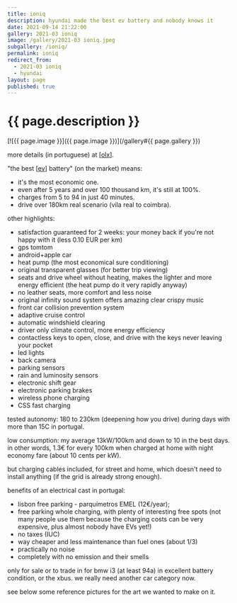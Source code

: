 ```yaml
---
title: ioniq
description: hyundai made the best ev battery and nobody knows it
date: 2021-09-14 21:22:00
gallery: 2021-03 ioniq
image: /gallery/2021-03 ioniq.jpeg
subgallery: /ioniq/
permalink: ioniq
redirect_from:
  - 2021-03 ioniq
  - hyundai
layout: page
published: true
---
```


# {{ page.description }}

[![{{ page.image }}]({{ page.image }})](/gallery#{{ page.gallery }})

more details (in portuguese) at [[olx](https://m.olx.pt/d/anuncio/oferta-hyundai-ioniq-28kwh-full-eletric-IDGrlQ1.html)].

"the best [[ev](/ev)] battery" (on the market) means:

+ it's the most economic one.
+ even after 5 years and over 100 thousand km, it's still at 100%.
+ charges from 5 to 94 in just 40 minutes.
+ drive over 180km real scenario (vila real to coimbra).

other highlights:
+ satisfaction guaranteed for 2 weeks: your money back if you're not happy with it (less 0.10 EUR per km)
+ gps tomtom
+ android+apple car
+ heat pump (the most economical sure conditioning)
+ original transparent glasses (for better trip viewing)
+ seats and drive wheel without heating, makes the lighter and more energy efficient (the heat pump do it very rapidly anyway)
+ no leather seats, more comfort and less noise
+ original infinity sound system offers amazing clear crispy music
+ front car collision prevention system
+ adaptive cruise control
+ automatic windshield clearing
+ driver only climate control, more energy efficiency
+ contactless keys to open, close, and drive with the keys never leaving your pocket
+ led lights
+ back camera
+ parking sensors
+ rain and luminosity sensors
+ electronic shift gear
+ electronic parking brakes
+ wireless phone charging
+ CSS fast charging

tested autonomy: 180 to 230km (deepening how you drive) during days with more than 15C in portugal.

low consumption: my average 13kW/100km and down to 10 in the best days. in other words, 1.3€ for every 100km when charged at home with night economy fare (about 10 cents per kW).

but charging cables included, for street and home, which doesn't need to install anything (if the grid is already strong enough). 

benefits of an electrical cast in portugal:
+ lisbon free parking - parquímetros EMEL (12€/year);
+ free parking whole charging, with plenty of interesting free spots (not many people use them because the charging costs can be very expensive, plus almost nobody have EVs yet!)
+ no taxes (IUC)
+ way cheaper and less maintenance than fuel ones (about 1/3)
+ practically no noise
+ completely with no emission and their smells

only for sale or to trade in for bmw i3 (at least 94a) in excellent battery condition, or the xbus. we really need another car category now.

see below some reference pictures for the art we wanted to make on it.

